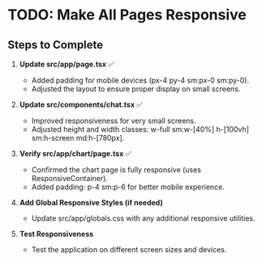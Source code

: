 # TODO: Make All Pages Responsive

## Steps to Complete

1. **Update src/app/page.tsx** ✅
   - Added padding for mobile devices (px-4 py-4 sm:px-0 sm:py-0).
   - Adjusted the layout to ensure proper display on small screens.

2. **Update src/components/chat.tsx** ✅
   - Improved responsiveness for very small screens.
   - Adjusted height and width classes: w-full sm:w-[40%] h-[100vh] sm:h-screen md:h-[780px].

3. **Verify src/app/chart/page.tsx** ✅
   - Confirmed the chart page is fully responsive (uses ResponsiveContainer).
   - Added padding: p-4 sm:p-6 for better mobile experience.

4. **Add Global Responsive Styles (if needed)**
   - Update src/app/globals.css with any additional responsive utilities.

5. **Test Responsiveness**
   - Test the application on different screen sizes and devices.
